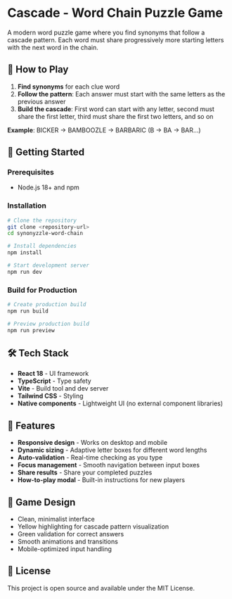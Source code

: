 # Cascade - Word Chain Puzzle Game

A modern word puzzle game where you find synonyms that follow a cascade pattern. Each word must share progressively more starting letters with the next word in the chain.

## 🎯 How to Play

1. **Find synonyms** for each clue word
2. **Follow the pattern**: Each answer must start with the same letters as the previous answer
3. **Build the cascade**: First word can start with any letter, second must share the first letter, third must share the first two letters, and so on

**Example**: BICKER → BAMBOOZLE → BARBARIC (B → BA → BAR...)

## 🚀 Getting Started

### Prerequisites
- Node.js 18+ and npm

### Installation

```bash
# Clone the repository
git clone <repository-url>
cd synonyzzle-word-chain

# Install dependencies
npm install

# Start development server
npm run dev
```

### Build for Production

```bash
# Create production build
npm run build

# Preview production build
npm run preview
```

## 🛠️ Tech Stack

- **React 18** - UI framework
- **TypeScript** - Type safety
- **Vite** - Build tool and dev server
- **Tailwind CSS** - Styling
- **Native components** - Lightweight UI (no external component libraries)

## 📱 Features

- **Responsive design** - Works on desktop and mobile
- **Dynamic sizing** - Adaptive letter boxes for different word lengths
- **Auto-validation** - Real-time checking as you type
- **Focus management** - Smooth navigation between input boxes
- **Share results** - Share your completed puzzles
- **How-to-play modal** - Built-in instructions for new players

## 🎨 Game Design

- Clean, minimalist interface
- Yellow highlighting for cascade pattern visualization
- Green validation for correct answers
- Smooth animations and transitions
- Mobile-optimized input handling

## 📄 License

This project is open source and available under the MIT License.
